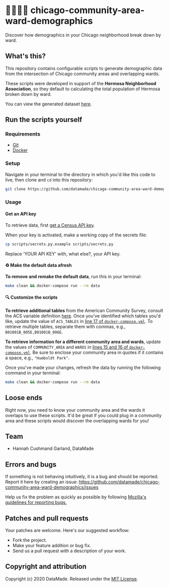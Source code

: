 # 👨‍👩‍👧‍👦 chicago-community-area-ward-demographics

Discover how demographics in your Chicago neighborhood break down by ward.

## What's this?

This repository contains configurable scripts to generate demographic data
from the intersection of Chicago community areas and overlapping wards.

These scripts were developed in support of the **Hermosa Neighborhood
Association**, so they default to calculating the total population of Hermosa
broken down by ward.

You can view the generated dataset [here](finished/population_by_ward.csv).

## Run the scripts yourself

### Requirements

- [Git](https://www.atlassian.com/git/tutorials/install-git)
- [Docker](https://www.docker.com/products/docker-desktop)

### Setup

Navigate in your terminal to the directory in which you'd like this code to
live, then clone and `cd` into this repository:

```bash
git clone https://github.com/datamade/chicago-community-area-ward-demographics.git && cd chicago-community-area-ward-demographics
```

### Usage

#### Get an API key

To retrieve data, first [get a Census API key](https://api.census.gov/data/key_signup.html).

When your key is activated, make a working copy of the secrets file:

```bash
cp scripts/secrets.py.example scripts/secrets.py
```

Replace 'YOUR API KEY' with, what else?, your API key.

#### ♻️ Make the default data afresh

**To remove and remake the default data**, run this in your terminal:

```bash
make clean && docker-compose run --rm data
```

#### 🔍 Customize the scripts

**To retrieve additional tables** from the American Community Survey, consult
the ACS variable definition [here](https://api.census.gov/data/2018/acs/acs5/variables.html).
Once you've identified which tables you'd like, update the value of `ACS_TABLES`
in [line 17 of `docker-compose.yml`](docker-compose.yml#L17). To retrieve
multiple tables, separate them with commas, e.g., `B01001B_005E,B01001B_006E`.

**To retrieve information for a different community area and wards**, update
the values of `COMMUNITY_AREA` and `WARDS` in [lines 15 and 16 of `docker-compose.yml`](docker-compose.yml#L15-16).
Be sure to enclose your community area in quotes if it contains a space, e.g.,
`"Humboldt Park"`.

Once you've made your changes, refresh the data by running the following
command in your terminal:

```bash
make clean && docker-compose run --rm data
```

## Loose ends

Right now, you need to know your community area and the wards it overlaps to use
these scripts. It'd be great if you could plug in a community area and these
scripts would discover the overlapping wards for you!

## Team

* Hannah Cushmand Garland, DataMade

## Errors and bugs

If something is not behaving intuitively, it is a bug and should be reported.
Report it here by creating an issue: https://github.com/datamade/chicago-community-area-ward-demographics/issues

Help us fix the problem as quickly as possible by following [Mozilla's guidelines for reporting bugs.](https://developer.mozilla.org/en-US/docs/Mozilla/QA/Bug_writing_guidelines#General_Outline_of_a_Bug_Report)

## Patches and pull requests

Your patches are welcome. Here's our suggested workflow:

* Fork the project.
* Make your feature addition or bug fix.
* Send us a pull request with a description of your work.

## Copyright and attribution

Copyright (c) 2020 DataMade. Released under the [MIT License](https://github.com/datamade/chicago-community-area-ward-demographics/blob/master/LICENSE).
